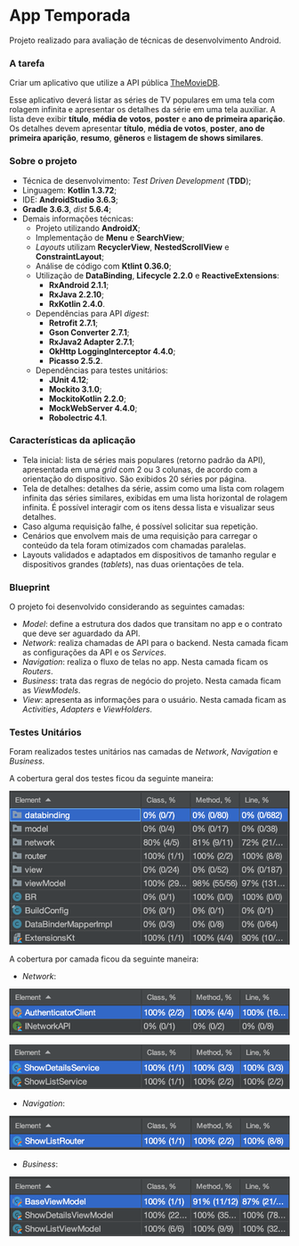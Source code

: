 # App Temporada

Projeto realizado para avaliação de técnicas de desenvolvimento Android.

### A tarefa

Criar um aplicativo que utilize a API pública [TheMovieDB](https://www.themoviedb.org/).

Esse aplicativo deverá listar as séries de TV populares em uma tela com rolagem infinita e apresentar os detalhes da série em uma tela auxiliar. A lista deve exibir **título**, **média de votos**, **poster** e **ano de primeira aparição**. Os detalhes devem apresentar **título**, **média de votos**, **poster**, **ano de primeira aparição**, **resumo**, **gêneros** e **listagem de shows similares**.

### Sobre o projeto

*  Técnica de desenvolvimento: _Test Driven Development_ (**TDD**);
*  Linguagem: **Kotlin 1.3.72**;
*  IDE: **AndroidStudio 3.6.3**;
*  **Gradle 3.6.3**, _dist_ **5.6.4**;
*  Demais informações técnicas:
    *  Projeto utilizando **AndroidX**;
    *  Implementação de **Menu** e **SearchView**;
    *  _Layouts_ utilizam **RecyclerView**, **NestedScrollView** e **ConstraintLayout**;
    *  Análise de código com **Ktlint 0.36.0**;
    *  Utilização de **DataBinding**, **Lifecycle 2.2.0** e **ReactiveExtensions**:
        *  **RxAndroid 2.1.1**;
        *  **RxJava 2.2.10**;
        *  **RxKotlin 2.4.0**.
    *  Dependências para API _digest_:
        *  **Retrofit 2.7.1**;
        *  **Gson Converter 2.7.1**;
        *  **RxJava2 Adapter 2.7.1**;
        *  **OkHttp LoggingInterceptor 4.4.0**;
        *  **Picasso 2.5.2**.
    *  Dependências para testes unitários:
        *  **JUnit 4.12**;
        *  **Mockito 3.1.0**;
        *  **MockitoKotlin 2.2.0**;
        *  **MockWebServer 4.4.0**;
        *  **Robolectric 4.1**.

### Características da aplicação
* Tela inicial: lista de séries mais populares (retorno padrão da API), apresentada em uma _grid_ com 2 ou 3 colunas, de acordo com a orientação do dispositivo. São exibidos 20 séries por página.
* Tela de detalhes: detalhes da série, assim como uma lista com rolagem infinita das séries similares, exibidas em uma lista horizontal de rolagem infinita. É possível interagir com os itens dessa lista e visualizar seus detalhes.
* Caso alguma requisição falhe, é possível solicitar sua repetição.
* Cenários que envolvem mais de uma requisição para carregar o conteúdo da tela foram otimizados com chamadas paralelas.
* Layouts validados e adaptados em dispositivos de tamanho regular e dispositivos grandes (_tablets_), nas duas orientações de tela.

### Blueprint

O projeto foi desenvolvido considerando as seguintes camadas:

* _Model_: define a estrutura dos dados que transitam no app e o contrato que deve ser aguardado da API.
* _Network_: realiza chamadas de API para o backend. Nesta camada ficam as configurações da API e os _Services_.
* _Navigation_: realiza o fluxo de telas no app. Nesta camada ficam os _Routers_.
* _Business_: trata das regras de negócio do projeto. Nesta camada ficam as _ViewModels_.
* _View_: apresenta as informações para o usuário. Nesta camada ficam as _Activities_, _Adapters_ e _ViewHolders_.

### Testes Unitários

Foram realizados testes unitários nas camadas de _Network_, _Navigation_ e _Business_.

A cobertura geral dos testes ficou da seguinte maneira:

![Cobertura geral](documentation/coverage_general.png)

A cobertura por camada ficou da seguinte maneira:

* _Network_:

![Cobertura camada Network - Config](documentation/coverage_network_config.png)

![Cobertura camada Network - Services](documentation/coverage_network_service.png)

* _Navigation_:

![Cobertura camada Navigation](documentation/coverage_navigation.png)

* _Business_:

![Cobertura camada Business](documentation/coverage_business.png)
